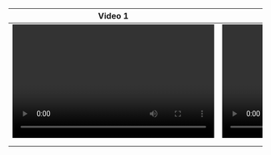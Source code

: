 | Video 1                                    | Video 2                                    |
|--------------------------------------------|--------------------------------------------|
| <video controls width="400" height="225"> | <video controls width="400" height="225"> |
|   <source src="[video/day#1.mp4](https://github.com/LOORDyassin/web-25-days-for-login/blob/main/video/day%231.mp4)" type="video/mp4"> |   <source src="video2.mp4" type="video/mp4"> |
| </video>                                   | </video>                                   |

